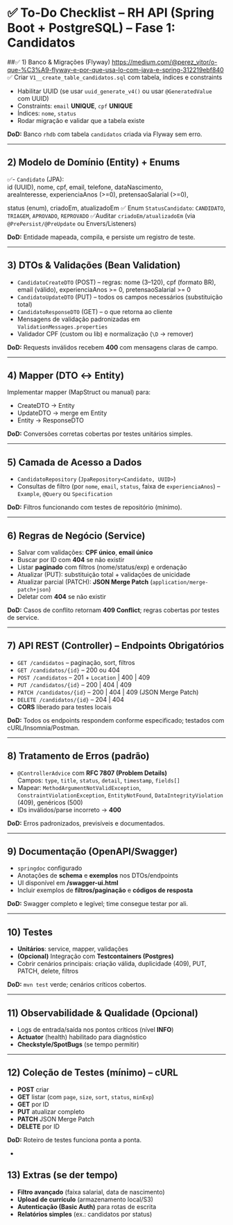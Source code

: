 # ✅ To-Do Checklist – RH API (Spring Boot + PostgreSQL) – Fase 1: Candidatos


##✅ 1) Banco & Migrações (Flyway)
https://medium.com/@perez_vitor/o-que-%C3%A9-flyway-e-por-que-usa-lo-com-java-e-spring-312219ebf840
✅ Criar `V1__create_table_candidatos.sql` com tabela, índices e constraints
- Habilitar UUID (se usar `uuid_generate_v4()` ou usar `@GeneratedValue` com UUID)
- Constraints: `email` **UNIQUE**, `cpf` **UNIQUE**
- Índices: `nome`, `status`
- Rodar migração e validar que a tabela existe

**DoD:** Banco `rhdb` com tabela `candidatos` criada via Flyway sem erro.

---

## 2) Modelo de Domínio (Entity) + Enums
✅- `Candidato` (JPA):  
  id (UUID), nome, cpf, email, telefone, dataNascimento,  
  areaInteresse, experienciaAnos (>=0), pretensaoSalarial (>=0),  

  status (enum), criadoEm, atualizadoEm
✅ Enum `StatusCandidato`: `CANDIDATO`, `TRIAGEM`, `APROVADO`, `REPROVADO`
✅Auditar `criadoEm/atualizadoEm` (via `@PrePersist/@PreUpdate` ou Envers/Listeners)


**DoD:** Entidade mapeada, compila, e persiste um registro de teste.

---

## 3) DTOs & Validações (Bean Validation)
- `CandidatoCreateDTO` (POST) – regras: nome (3–120), cpf (formato BR), email (válido), experienciaAnos >= 0, pretensaoSalarial >= 0
- `CandidatoUpdateDTO` (PUT) – todos os campos necessários (substituição total)
- `CandidatoResponseDTO` (GET) – o que retorna ao cliente
- Mensagens de validação padronizadas em `ValidationMessages.properties`
- Validador CPF (custom ou lib) e normalização (`\D` → remover)

**DoD:** Requests inválidos recebem **400** com mensagens claras de campo.

---

## 4) Mapper (DTO ↔ Entity)
Implementar mapper (MapStruct ou manual) para:
- CreateDTO → Entity
- UpdateDTO → merge em Entity
- Entity → ResponseDTO

**DoD:** Conversões corretas cobertas por testes unitários simples.

---

## 5) Camada de Acesso a Dados
- `CandidatoRepository` (`JpaRepository<Candidato, UUID>`)
- Consultas de filtro (por `nome`, `email`, `status`, faixa de `experienciaAnos`) – `Example`, `@Query` ou `Specification`

**DoD:** Filtros funcionando com testes de repositório (mínimo).

---

## 6) Regras de Negócio (Service)
- Salvar com validações: **CPF único**, **email único**
- Buscar por ID com **404** se não existir
- Listar **paginado** com filtros (nome/status/exp) e ordenação
- Atualizar (PUT): substituição total + validações de unicidade
- Atualizar parcial (PATCH): **JSON Merge Patch** (`application/merge-patch+json`)
- Deletar com **404** se não existir

**DoD:** Casos de conflito retornam **409 Conflict**; regras cobertas por testes de service.

---

## 7) API REST (Controller) – Endpoints Obrigatórios
- `GET /candidatos` – paginação, sort, filtros
- `GET /candidatos/{id}` – 200 ou 404
- `POST /candidatos` – 201 + `Location` | 400 | 409
- `PUT /candidatos/{id}` – 200 | 404 | 409
- `PATCH /candidatos/{id}` – 200 | 404 | 409 (JSON Merge Patch)
- `DELETE /candidatos/{id}` – 204 | 404
- **CORS** liberado para testes locais

**DoD:** Todos os endpoints respondem conforme especificado; testados com cURL/Insomnia/Postman.

---

## 8) Tratamento de Erros (padrão)
- `@ControllerAdvice` com **RFC 7807 (Problem Details)**  
  Campos: `type`, `title`, `status`, `detail`, `timestamp`, `fields[]`
- Mapear: `MethodArgumentNotValidException`, `ConstraintViolationException`, `EntityNotFound`, `DataIntegrityViolation` (409), genéricos (500)
- IDs inválidos/parse incorreto → **400**

**DoD:** Erros padronizados, previsíveis e documentados.

---

## 9) Documentação (OpenAPI/Swagger)
- `springdoc` configurado
- Anotações de **schema** e **exemplos** nos DTOs/endpoints
- UI disponível em **/swagger-ui.html**
- Incluir exemplos de **filtros/paginação** e **códigos de resposta**

**DoD:** Swagger completo e legível; time consegue testar por ali.

---

## 10) Testes
- **Unitários**: service, mapper, validações
- **(Opcional)** Integração com **Testcontainers (Postgres)**
- Cobrir cenários principais: criação válida, duplicidade (409), PUT, PATCH, delete, filtros

**DoD:** `mvn test` verde; cenários críticos cobertos.

---

## 11) Observabilidade & Qualidade (Opcional)
- Logs de entrada/saída nos pontos críticos (nível **INFO**)
- **Actuator** (health) habilitado para diagnóstico
- **Checkstyle/SpotBugs** (se tempo permitir)

---

## 12) Coleção de Testes (mínimo) – cURL
- **POST** criar
- **GET** listar (com `page`, `size`, `sort`, `status`, `minExp`)
- **GET** por ID
- **PUT** atualizar completo
- **PATCH** JSON Merge Patch
- **DELETE** por ID

**DoD:** Roteiro de testes funciona ponta a ponta.

-

## 13) Extras (se der tempo)
- **Filtro avançado** (faixa salarial, data de nascimento)
- **Upload de currículo** (armazenamento local/S3)
- **Autenticação (Basic Auth)** para rotas de escrita
- **Relatórios simples** (ex.: candidatos por status)

